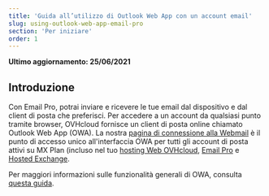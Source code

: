 ```yaml
---
title: 'Guida all’utilizzo di Outlook Web App con un account email'
slug: using-outlook-web-app-email-pro
section: 'Per iniziare'
order: 1
---
```


**Ultimo aggiornamento: 25/06/2021**

## Introduzione

Con Email Pro, potrai inviare e ricevere le tue email dal dispositivo e dal client di posta che preferisci. Per accedere a un account da qualsiasi punto tramite browser, OVHcloud fornisce un client di posta online chiamato Outlook Web App (OWA). La nostra [pagina di connessione alla Webmail](https://www.ovhcloud.com/it/mail/) è il punto di accesso unico all'interfaccia OWA per tutti gli account di posta attivi su MX Plan (incluso nel tuo [hosting Web OVHcloud](https://www.ovhcloud.com/it/web-hosting/), [Email Pro](https://www.ovhcloud.com/it/emails/email-pro/) e [Hosted Exchange](https://www.ovhcloud.com/it/emails/hosted-exchange/).

Per maggiori informazioni sulle funzionalità generali di OWA, consulta [questa guida](https://docs.ovh.com/it/microsoft-collaborative-solutions/exchange_2016_guida_allutilizzo_di_outlook_web_app/).